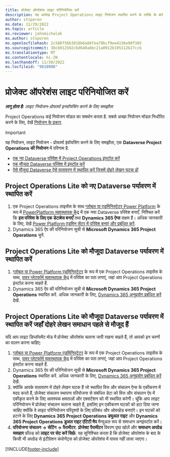 ```yaml
---
title: प्रोजेक्ट ऑपरेशंस लाइट परिनियोजित करें
description: यह आलेख Project Operations लाइट नियोजन स्थापित करने के तरीके के बारे में जानकारी प्रदान करता है - प्रोफार्मा इनवॉयसिंग करने के लिए समझौता.
author: stsporen
ms.date: 11/29/2022
ms.topic: article
ms.reviewer: johnmichalak
ms.author: stsporen
ms.openlocfilehash: 2c508f56b3018b6a86fea78bcf9ee4136e90f385
ms.sourcegitcommit: 38cb012502cbd640abbc21a0912b195112b27ccb
ms.translationtype: MT
ms.contentlocale: hi-IN
ms.lasthandoff: 11/30/2022
ms.locfileid: "9810980"
---
```

# <a name="deploy-project-operations-lite"></a>प्रोजेक्ट ऑपरेशंस लाइट परिनियोजित करें

_**लागू होता है:** लाइट नियोजन-प्रोफार्मा इनवॉयसिंग करने के लिए समझौता_



Project Operations कई नियोजन मॉडल का समर्थन करता है. सबसे अच्छा नियोजन मॉडल निर्धारित करने के लिए, देखें [नियोजन के प्रकार](determine-deployment-type.md).


> [!IMPORTANT]
> यह नियोजन, लाइट नियोजन - प्रोफार्मा इंवॉयसिंग करने के लिए समझौता, एक **Dataverse Project Operations की नियोजन** में परिणाम है.

- [एक नए Dataverse परिवेश में Project Operations इंस्टॉल करें](#new)
- [एक मौजूदा Dataverse परिवेश में इंस्टॉल करें](#existing)
- [ऐसे मौजूदा Dataverse ऐसे वातावरण में स्थापित करें जिसमें दोहरे लेखन घटक हों](#existingdw)



## <a name="install-project-operations-lite-to-a-new-dataverse-environment"></a><a name="new"></a> Project Operations Lite को नए Dataverse पर्यावरण में स्थापित करें

1. एक Project Operations लाइसेंस के साथ [ग्लोबल या एडमिनिस्ट्रेटर Power Platform](/power-platform/admin/global-service-administrators-can-administer-without-license) के रूप में [PowerPlatform व्यवस्थापक केंद्र](https://admin.powerplatform.com) में एक नया Dataverse परिवेश बनाएँ. निश्चित करें कि **इस परिवेश के लिए एक डेटाबेस बनाएँ** तथा **Dynamics 365 ऐप्स** सक्षम हैं। अधिक जानकारी के लिए, देखें [Power Platform एडमिन सेंटर में परिवेश बनाएं और प्रबंधित करें](/power-platform/admin/create-environment#create-an-environment-in-the-power-platform-admin-center).
1. Dynamics 365 ऐप की परिनियोजन सूची से **Microsoft Dynamics 365 Project Operations** चुनें.


## <a name="install-project-operations-lite-to-an-existing-dataverse-environment"></a><a name="existing"></a> Project Operations Lite को मौजूदा Dataverse पर्यावरण में स्थापित करें 
1. [ग्लोबल या Power Platform एडमिनिस्ट्रेटर](/power-platform/admin/global-service-administrators-can-administer-without-license) के रूप में एक Project Operations लाइसेंस के साथ, [पावर प्लेटफॉर्म व्यवस्थापक केंद्र](https://admin.powerplatform.com) में परिवेश का पता लगाएं, जहां आप Project Operations इंस्टॉल करना चाहते हैं.
1. Dynamics 365 ऐप की परिनियोजन सूची से **Microsoft Dynamics 365 Project Operations** स्थापित करें. अधिक जानकारी के लिए, [Dynamics 365 अनुप्रयोग प्रबंधित करें](/power-platform/admin/manage-apps) देखें.

## <a name="install-project-operations-lite-to-an-existing-dataverse-environment-where-dual-write-solutions-are-already-present"></a><a name="existingdw"></a> Project Operations Lite को मौजूदा Dataverse पर्यावरण में स्थापित करें जहाँ दोहरे लेखन समाधान पहले से मौजूद हैं

यदि आप लाइट डिप्लॉयमेंट मोड में प्रोजेक्ट ऑपरेशंस चलाना जारी रखना चाहते हैं, तो आपको इन चरणों का पालन करना चाहिए:

1. [ग्लोबल या Power Platform एडमिनिस्ट्रेटर](/power-platform/admin/global-service-administrators-can-administer-without-license) के रूप में एक Project Operations लाइसेंस के साथ, [पावर प्लेटफॉर्म व्यवस्थापक केंद्र](https://admin.powerplatform.com) में परिवेश का पता लगाएं, जहां आप Project Operations इंस्टॉल करना चाहते हैं.
1. Dynamics 365 ऐप की परिनियोजन सूची से **Microsoft Dynamics 365 Project Operations** स्थापित करें. अधिक जानकारी के लिए, [Dynamics 365 अनुप्रयोग प्रबंधित करें](/power-platform/admin/manage-apps) देखें.
1. क्योंकि आपके वातावरण में दोहरे लेखन घटक हैं जो स्थापित वित्त और संचालन ऐप्स के एकीकरण में मदद करते हैं, प्रोजेक्ट संचालन स्थापना परियोजना से संबंधित डेटा को वित्त और संचालन ऐप में एकीकृत करने के लिए आवश्यक क्षमताओं और एक्सटेंशन को भी स्थापित करेगी। चूंकि आप लाइट परिनियोजन में प्रोजेक्ट संचालन चलाना चाहते हैं, इसलिए इन एकीकरण घटकों को हटा दिया जाना चाहिए क्योंकि वे लाइट परिनियोजन परिदृश्यों के लिए प्रतिबंध और ओवरहेड बनाएंगे। इन घटकों को हटाने के लिए **Dynamics 365 Project Operations ड्युअल राइट** और **Dynamics 365 Project Operations डुअल राइट एंटिटी मैप** मैन्युअल रूप से समाधान अनइंस्टॉल करें।
1.  **परियोजना संचालन -> सेटिंग -> पैरामीटर**.  **प्रोजेक्ट पैरामीटर** विवरण पृष्ठ खोलें और **समाधान अपग्रेड व्यवहार** फ़ील्ड को **लाइट पर सेट करें सिर्फ़**. यह सुनिश्चित करता है कि प्रोजेक्ट ऑपरेशंस के बाद के किसी भी अपग्रेड से इंटीग्रेशन कंपोनेंट्स को प्रोजेक्ट ऑपरेशंस में वापस नहीं लाया जाएगा।  

[!INCLUDE[footer-include](../includes/footer-banner.md)]
